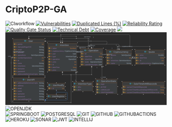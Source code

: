 # CriptoP2P-GA

![CIworkflow](https://github.com/desaap2022-2GA/CriptoP2P-GA/actions/workflows/github-actions-demo.yml/badge.svg?branch=master)
[![Vulnerabilities](https://sonarcloud.io/api/project_badges/measure?project=desaap2022-2GA_CriptoP2P-GA&metric=vulnerabilities)](https://sonarcloud.io/summary/new_code?id=desaap2022-2GA_CriptoP2P-GA)
[![Duplicated Lines (%)](https://sonarcloud.io/api/project_badges/measure?project=desaap2022-2GA_CriptoP2P-GA&metric=duplicated_lines_density)](https://sonarcloud.io/summary/new_code?id=desaap2022-2GA_CriptoP2P-GA)
[![Reliability Rating](https://sonarcloud.io/api/project_badges/measure?project=desaap2022-2GA_CriptoP2P-GA&metric=reliability_rating)](https://sonarcloud.io/summary/new_code?id=desaap2022-2GA_CriptoP2P-GA)
[![Quality Gate Status](https://sonarcloud.io/api/project_badges/measure?project=desaap2022-2GA_CriptoP2P-GA&metric=alert_status)](https://sonarcloud.io/summary/new_code?id=desaap2022-2GA_CriptoP2P-GA)
[![Technical Debt](https://sonarcloud.io/api/project_badges/measure?project=desaap2022-2GA_CriptoP2P-GA&metric=sqale_index)](https://sonarcloud.io/summary/new_code?id=desaap2022-2GA_CriptoP2P-GA)
[![Coverage](https://sonarcloud.io/api/project_badges/measure?project=desaap2022-2GA_CriptoP2P-GA&metric=coverage)](https://sonarcloud.io/summary/new_code?id=desaap2022-2GA_CriptoP2P-GA)
<img src="https://validator.swagger.io/validator?url={https://cripto2022p2p.herokuapp.com/users}">![UML-alt-tag](backend-desapp-api-UML.png)
![OPENJDK](https://img.shields.io/badge/OpenJDK-ED8B00?style=for-the-badge&logo=openjdk&logoColor=white)  
![SPRINGBOOT](https://img.shields.io/badge/Spring_Boot-F2F4F9?style=for-the-badge&logo=spring-boot)
![POSTGRESQL](https://img.shields.io/badge/PostgreSQL-316192?style=for-the-badge&logo=postgresql&logoColor=white)
![GIT](https://img.shields.io/badge/GIT-E44C30?style=for-the-badge&logo=git&logoColor=white)
![GITHUB](https://img.shields.io/badge/GitHub-100000?style=for-the-badge&logo=github&logoColor=white)
![GITHUBACTIONS](https://img.shields.io/badge/GitHub_Actions-2088FF?style=for-the-badge&logo=github-actions&logoColor=white)
![HEROKU](https://img.shields.io/badge/Heroku-430098?style=for-the-badge&logo=heroku&logoColor=white)
![SONAR](https://img.shields.io/badge/Sonar%20cloud-F3702A?style=for-the-badge&logo=sonarcloud&logoColor=white)
![JWT](https://img.shields.io/badge/JWT-000000?style=for-the-badge&logo=JSON%20web%20tokens&logoColor=white)
![INTELLIJ](https://img.shields.io/badge/IntelliJ_IDEA-000000.svg?style=for-the-badge&logo=intellij-idea&logoColor=white)